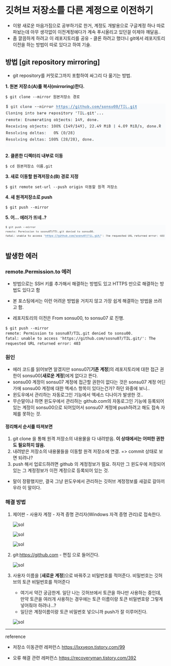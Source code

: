 # 깃허브 저장소를 다른 계정으로 이전하기 

- 이왕 새로운 마음가짐으로 공부하기로 한거, 계정도 개발용으로 구글계정 하나 따로 파놨는데 아무 생각없이 이전계정에다가 계속 푸시올리고 있던걸 이제야 꺠달음..
- 좀 깔끔하게 하려고 이 레포지토리를 공유 - 클론 하려고 했더니 git에서 레포지토리 이전을 하는 방법이 따로 있다고 하여 기술. 

## 방법 [git repository mirroring]

- git repository를 커밋로그까지 포함하여 싸그리 다 옮기는 방법. 

**1. 원본 저장소(A)를 복사(mirroring)한다.**

   ```linux
   $ git clone --mirror 원본저장소 경로
   ```
   ![img.png](img/git_clone_mirroring.png)
   
**2. 클론한 디렉터리 내부로 이동**

```linux
$ cd 원본저장소 이름.git
```

**3. 새로 이동할 원격저장소(B) 경로 지정**

```linux
$ git remote set-url --push origin 이동할 원격 저장소
```

**4. 새 원격저장소로 push**

```linux
$ git push --mirror
```

**5. 어... 에러가 뜨네..?**

![img_1.png](img/git_clone_mirroring_error.png)

## 발생한 에러 

### remote.Permission.to 에러

- 방법으로는 SSH 키를 추가해서 해결하는 방법도 있고 HTTPS 만으로 해결하는 방법도 있다고 함
- 본 포스팅에서는 이런 어려운 방법을 거치지 않고 가장 쉽게 해결하는 방법을 쓰려고 함. 

- 레포지토리의 이전은 From sonsu00, to sonsu07 로 진행.

```linux
$ git push --mirror
remote: Permission to sosnu07/TIL.git denied to sonsu00.
fatal: unable to access 'https://github.com/sosnu07/TIL.git/': The requested URL returned error: 403
```

### 원인

- 에러 코드를 읽어보면 알겠지만 sonsu07[**기존 계정**]의 레포지토리에 대한 접근 권한이 sonsu00[**새로운 계정**]에게 없다고 뜬다.  
- sonsu00 계정이 sonsu07 계정에 접근할 권한이 없다는 것은 sonsu07 계정 어딘가에 sonsu00 계정에 대한 엑세스 항목이 있다는건가? 하던 와중에 보니..
- 윈도우에서 관리하는 자동로그인 기능에서 엑세스 디나이가 발생한 것..
- 무슨말이냐 하면 윈도우에서 관리하는 github.com의 자동로그인 기능에 등록되어있는 계정이 sonsu00으로 되어있어서 sonsu07 계정에 push하려고 해도 접속 자체를 못하는 것. 

#### 정리해서 순서를 따져보면
  1. git clone 을 통해 원격 저장소의 내용물을 다 내려받음. **이 상태에서는 어떠한 권한도 필요하지 않음.**
  2. 내려받은 저장소의 내용물들을 이동할 원격 저장소에 연결. => commit 상태로 보면 되려나?
  3. push 해서 업로드하려면 github 의 계정정보가 필요. 하지만 그 윈도우에 저장되어 있는 그 계정정보가 이전 계정으로 등록되어 있는 것. 


- 말이 장황했지만, 결국 그냥 윈도우에서 관리하는 깃허브 계정정보를 새걸로 갈아끼우라 이 말이다. 

### 해결 방법
1. 제어판 - 사용자 계정 - 자격 증명 관리자(Windows 자격 증명 관리)로 접속한다.

    ![sol](https://t1.daumcdn.net/cfile/tistory/99B5E33359E5BFEF0A)

    ![sol](https://t1.daumcdn.net/cfile/tistory/991DCE3359E5BFF01D)

    ![sol](https://t1.daumcdn.net/cfile/tistory/9958763359E5BFF015)
    

2. git:https://github.com - 편집 으로 들어간다.


   ![sol](https://t1.daumcdn.net/cfile/tistory/99FCFD3359E5BFF102)


3. 사용자 이름을 [**새로운 계정**]으로 바꿔주고 비밀번호를 적어준다. 비밀번호는 깃허브의 토큰 비밀번호를 적어준다
   - 여기서 약간 궁금한게. 일단 나는 깃허브에서 토큰을 하나만 사용하는 중인데, 만약 토큰을 여러개 사용하는 경우에는 토큰 이름이랑 토큰 비밀번호랑 그렇게 넣어줘야 하려나...?
   - 일단은 계정이름이랑 토큰 비밀번호 넣으니까 push가 잘 이루어진다.

   
   ![sol](https://t1.daumcdn.net/cfile/tistory/99221C3359E5BFF11C)


---

reference

* 저장소 이동관련 레퍼런스
https://lxxyeon.tistory.com/99

* 오류 해결 관련 레퍼런스
https://recoveryman.tistory.com/392
